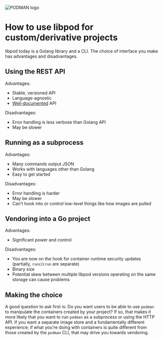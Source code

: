 ![PODMAN logo](https://raw.githubusercontent.com/containers/common/main/logos/podman-logo-full-vert.png)

# How to use libpod for custom/derivative projects

libpod today is a Golang library and a CLI. The choice of interface you make has advantages and disadvantages.

## Using the REST API

Advantages:

- Stable, versioned API
- Language-agnostic
- [Well-documented](http://docs.podman.io/en/latest/_static/api.html) API

Disadvantages:

- Error handling is less verbose than Golang API
- May be slower

## Running as a subprocess

Advantages:

- Many commands output JSON
- Works with languages other than Golang
- Easy to get started

Disadvantages:

- Error handling is harder
- May be slower
- Can't hook into or control low-level things like how images are pulled

## Vendoring into a Go project

Advantages:

- Significant power and control

Disadvantages:

- You are now on the hook for container runtime security updates (partially, `runc`/`crun` are separate)
- Binary size
- Potential skew between multiple libpod versions operating on the same storage can cause problems

## Making the choice

A good question to ask first is: Do you want users to be able to use `podman` to manipulate the containers created by your project?
If so, that makes it more likely that you want to run `podman` as a subprocess or using the HTTP API. If you want a separate image store and a fundamentally
different experience; if what you're doing with containers is quite different from those created by the `podman` CLI,
that may drive you towards vendoring.
